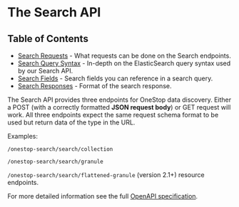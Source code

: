 # The Search API
## Table of Contents
- [Search Requests](search-requests) - What requests can be done on the Search endpoints.
- [Search Query Syntax](search-query-syntax) - In-depth on the ElasticSearch query syntax used by our Search API.
- [Search Fields](search-fields) - Search fields you can reference in a search query.
- [Search Responses](search-responses) - Format of the search response.

The Search API provides three endpoints for OneStop data discovery. Either a POST (with a correctly formatted **JSON request body**) or GET request  will work. All three endpoints expect the same request schema format to be used but return data of the type in the URL.

Examples:

`/onestop-search/search/collection`

`/onestop-search/search/granule`

`/onestop-search/search/flattened-granule` (version 2.1+) resource endpoints.


For more detailed information see the full [OpenAPI specification](/static/openapi.yaml).


